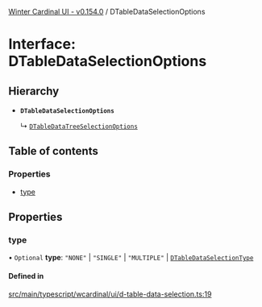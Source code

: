 [Winter Cardinal UI - v0.154.0](../index.md) / DTableDataSelectionOptions

# Interface: DTableDataSelectionOptions

## Hierarchy

- **`DTableDataSelectionOptions`**

  ↳ [`DTableDataTreeSelectionOptions`](DTableDataTreeSelectionOptions.md)

## Table of contents

### Properties

- [type](DTableDataSelectionOptions.md#type)

## Properties

### type

• `Optional` **type**: ``"NONE"`` \| ``"SINGLE"`` \| ``"MULTIPLE"`` \| [`DTableDataSelectionType`](../index.md#dtabledataselectiontype)

#### Defined in

[src/main/typescript/wcardinal/ui/d-table-data-selection.ts:19](https://github.com/winter-cardinal/winter-cardinal-ui/blob/v0.154.0/src/main/typescript/wcardinal/ui/d-table-data-selection.ts#L19)
